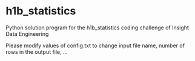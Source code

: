 # h1b_statistics
Python solution program for the h1b_statistics coding challenge of Insight Data Engineering

Please modify values of config.txt to change input file name, number of rows in the output file, ...
